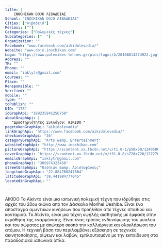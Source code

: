 ```yaml
---
title: |
    INOCHIKAN DOJO ΛIBAΔEIAΣ
School: "INOCHIKAN DOJO ΛIBAΔEIAΣ"
Cities: ["Λιβαδειά"]
Perioxi: [""]
Categories: ["Πολεμικές τέχνες"]
Subcategories: ["  "]
Organization: ""
Facebook: "www.facebook.com/aikidolevadia/"
Website: "www.dojo.inochikan.com"
Logo: "https://www.polemikes-tehnes.gr/pics/logos/b/20168814274922.jpg"
Address: ""
TK: ""
Phone: ""
email: "iaklytr@gmail.com"
Courses: ""
Place: ""
Rensponsible: ""
Verified: ""
mobile: ""
type: ""
toPublish: ""
UID: "178"
idGraphApi: "189235841256750"
aboutGraphApi: | 
   "Δραστηριότητες Συλλόγου: AIKIDO "
pagetokenGraphApi: "aikidolevadia"
linkGraphApi: "https://www.facebook.com/aikidolevadia/"
checkinsGraphApi: "36"
categoryGraphApi: "Arts &amp; Entertainment"
websiteGraphApi: "http://www.inochikan.com"
pictureGraphApi: "https://scontent.xx.fbcdn.net/v/t1.0-1/p50x50/12495000_537005766479754_3568331405898208506_n.jpg?oh=e7569d4557ebf30544d5958492335875&amp;oe=5B080D3B"
coverGraphApi: "https://scontent.xx.fbcdn.net/v/t31.0-8/s720x720/1272708_198606843652983_1752632707_o.jpg?oh=bd650ee520430de4e69269c5620d39da&amp;oe=5B03C50C"
emailsGraphApi: "iaklytr@gmail.com"
phoneGraphApi: "306974323458"
streetGraphApi: "Θεσπιών &amp; Αριστοφάνους"
longitudeGraphApi: "22.884768247604"
latitudeGraphApi: "38.441984777045"
locatedinGraphApi: ""

---
```


AIKIDO Το Αϊκίντο είναι μια ιαπωνική πολεμική τέχνη που ιδρύθηκε στις αρχές του 20ου αιώνα από τον Δάσκαλο Morihei Ueshiba. Είναι ένα απόσταγμα αμυντικών κινήσεων που προήλθαν από τέχνες σπαθιού και κονταριού. Το Αϊκίντο, είναι μια τέχνη υψηλής αισθητικής με έμφαση στην εκμάθηση της εναρμόνισης. Είναι ένας τρόπος ενδυνάμωσης του μυαλού και του σώματος με απώτερο σκοπό την καλλιέργεια και ολοκλήρωση του ατόμου. Η τεχνική βάση του περιλαμβάνει εξάσκηση σε τεχνικές ακινητοποίησης, ρίψεων και λαβών, εμπλουτισμένο με την εκπαίδευση στα παραδοσιακά ιαπωνικά όπλα. 

